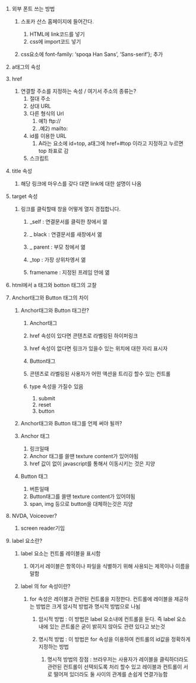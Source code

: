 1. 외부 폰트 쓰는 방법

   1. 스포카 산스 홈페이지에 들어간다.

      1. HTML에 link코드를 넣기
      2. css에 import코드 넣기

   2.  css요소에 font-family: ‘spoqa Han Sans’, ‘Sans-serif’}; 추가

      

2.  a태그의 속성

   1. href

      1. 연결할 주소를 지정하는 속성 / 여기서 주소의 종류는?
         1. 절대 주소
         2. 상대 URL
         3. 다른 형식의 Url
            1. 예1) ftp://
            2. .예2) mailto:
         4. id를 이용한 URL
            1. A라는 요소에 id=top, a태그에 href=#top 이라고 지정하고 누르면 top 좌표로 감
         5. 스크립트

      

   2. title 속성

      1. 해당 링크에 마우스를 갖다 대면 link에 대한 설명이 나옴

      

   3. target 속성

      1. 링크를 클릭할때 창을 어떻게 열지 경접합니다.

         1. _self :  연결문서를 클릭한 창에서 엶

         2. _ black : 연결문서를 새창에서 엶

         3. _ parent : 부모 창에서 엶

         4. _top : 가장 상위차엥서 엶

         5. framename : 지정된 프레임 안에 엶

            

3.  html에서 a 태그와  botton 태그의 고찰

   1. Anchor태그와 Button 태그의 차이

      1. Anchor태그와 Button  태그란?

         1.  Anchor태그

            1. href 속성이 있다면 콘텐츠로 라벨링된 하이퍼링크
            2. href 속성이 없다면 링크가 있을수 있는 위치에 대한 자리 표시자

         2.  Button태그

            1. 콘텐츠로 라벨링된 사용자가 어떤 액션을 트리깅 할수 있는 컨트롤
            2. type 속성을 가질수 있음
               1. submit
               2. reset
               3. button

      2.  Anchor태그와  Button 태그를 언제 써야 될까?

         1. Anchor 태그

            1. 링크일때 
            2. Anchor 태그를 쓸땐 texture content가 있어야됨
            3. href 값이 없이 javascript를 통해서 이동시키는 것은 지양

         2. Button 태그

            1. 버튼일때 
            2. Button태그를 쓸땐 texture content가 있어야됨
            3. span,  img 등으로  button을 대체하는것은 지양

      
4. NVDA, Voiceover?

   1. screen reader기임

      
5. label 요소란?

   1. label 요소는 컨트롤 레이블을 표시함

      1. 여기서 레이블은 항목이나 파일을 식별하기 위해 사용되는 제목이나 이름을 말함

   2. label 의 for 속성이란?

      1. for 속성은 레이블과 관련된 컨트롤을 지정한다. 컨트롤에 레이블을 제공하는 방법은 크게 암시적 방법과 명시적 방법으로 나뉨 

         1. 암시적 방법 : 이 방법은 label 요소내에 컨트롤을 둔다. 즉 label  요소 내에 있는 콘트롤은 굳이 밝히지 않아도 관련 있다고 보는것
         
         2. 명시적 방법 : 이 방법은 for  속성을 이용하여 컨트롤의 id값을 정확하게 지정하는 방법 
            1. 명시적 방법의 장점 : 브라우저는 사용자가 레이블을 클릭하더라도 관련된 컨트롤이 선택되도록 처리 할수 있고 레이블과 컨트롤이 서로 떨어져 있더라도 둘 사이의 관계를 손쉽게 연결가능함